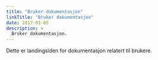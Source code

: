 ```yaml
---
title: "Bruker dokumentasjon"
linkTitle: "Bruker dokumentasjon"
date: 2017-01-05
description: >
  Bruker dokumentasjon.
---
```


Dette er landingsiden for dokumentasjon relatert til brukere.

